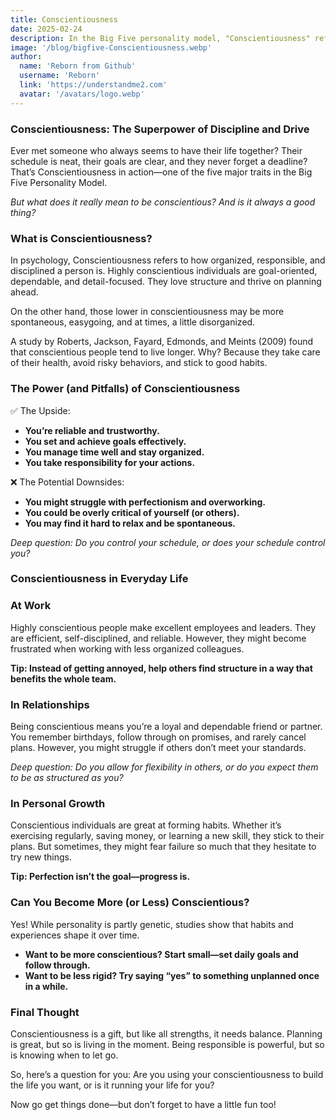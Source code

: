 ```yaml
---
title: Conscientiousness
date: 2025-02-24
description: In the Big Five personality model, "Conscientiousness" refers to how organized, dependable, and disciplined a you are
image: '/blog/bigfive-Conscientiousness.webp'
author:
  name: 'Reborn from Github'
  username: 'Reborn'
  link: 'https://understandme2.com'
  avatar: '/avatars/logo.webp'
---
```


### Conscientiousness: The Superpower of Discipline and Drive

Ever met someone who always seems to have their life together? Their schedule is neat, their goals are clear, and they never forget a deadline? That’s Conscientiousness in action—one of the five major traits in the Big Five Personality Model.

_But what does it really mean to be conscientious? And is it always a good thing?_

### What is Conscientiousness?

In psychology, Conscientiousness refers to how organized, responsible, and disciplined a person is. Highly conscientious individuals are goal-oriented, dependable, and detail-focused. They love structure and thrive on planning ahead.

On the other hand, those lower in conscientiousness may be more spontaneous, easygoing, and at times, a little disorganized.

A study by Roberts, Jackson, Fayard, Edmonds, and Meints (2009) found that conscientious people tend to live longer. Why? Because they take care of their health, avoid risky behaviors, and stick to good habits.

### The Power (and Pitfalls) of Conscientiousness

✅ The Upside:

* **You’re reliable and trustworthy.**
* **You set and achieve goals effectively.**
* **You manage time well and stay organized.**
* **You take responsibility for your actions.**

❌ The Potential Downsides:

* **You might struggle with perfectionism and overworking.**
* **You could be overly critical of yourself (or others).**
* **You may find it hard to relax and be spontaneous.**

_Deep question: Do you control your schedule, or does your schedule control you?_


### Conscientiousness in Everyday Life

### At Work

Highly conscientious people make excellent employees and leaders. They are efficient, self-disciplined, and reliable. However, they might become frustrated when working with less organized colleagues.

**Tip: Instead of getting annoyed, help others find structure in a way that benefits the whole team.**


### In Relationships

Being conscientious means you’re a loyal and dependable friend or partner. You remember birthdays, follow through on promises, and rarely cancel plans. However, you might struggle if others don’t meet your standards.

_Deep question: Do you allow for flexibility in others, or do you expect them to be as structured as you?_


### In Personal Growth

Conscientious individuals are great at forming habits. Whether it’s exercising regularly, saving money, or learning a new skill, they stick to their plans. But sometimes, they might fear failure so much that they hesitate to try new things.

**Tip: Perfection isn’t the goal—progress is.**


### Can You Become More (or Less) Conscientious?

Yes! While personality is partly genetic, studies show that habits and experiences shape it over time.

* **Want to be more conscientious? Start small—set daily goals and follow through.**
* **Want to be less rigid? Try saying “yes” to something unplanned once in a while.**


### Final Thought

Conscientiousness is a gift, but like all strengths, it needs balance. Planning is great, but so is living in the moment. Being responsible is powerful, but so is knowing when to let go.

So, here’s a question for you: Are you using your conscientiousness to build the life you want, or is it running your life for you?

Now go get things done—but don’t forget to have a little fun too!
